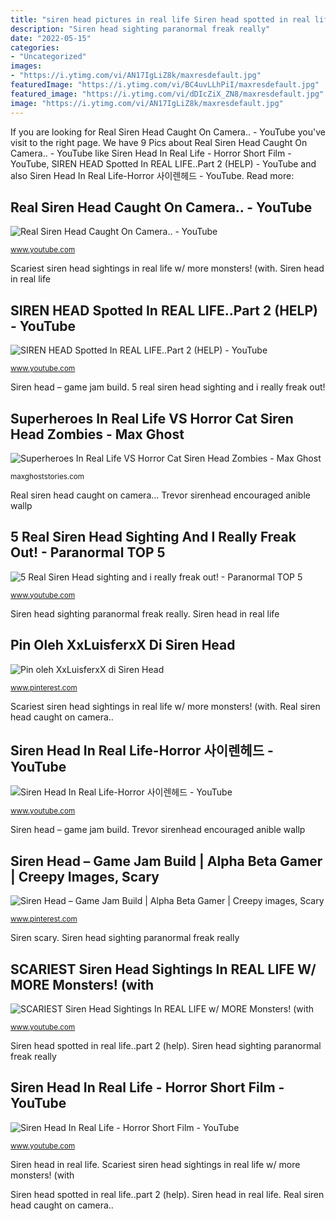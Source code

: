 ```yaml
---
title: "siren head pictures in real life Siren head spotted in real life..part 2 (help)"
description: "Siren head sighting paranormal freak really"
date: "2022-05-15"
categories:
- "Uncategorized"
images:
- "https://i.ytimg.com/vi/AN17IgLiZ8k/maxresdefault.jpg"
featuredImage: "https://i.ytimg.com/vi/BC4uvLLhPiI/maxresdefault.jpg"
featured_image: "https://i.ytimg.com/vi/dDIcZiX_ZN8/maxresdefault.jpg"
image: "https://i.ytimg.com/vi/AN17IgLiZ8k/maxresdefault.jpg"
---
```


If you are looking for Real Siren Head Caught On Camera.. - YouTube you've visit to the right page. We have 9 Pics about Real Siren Head Caught On Camera.. - YouTube like Siren Head In Real Life - Horror Short Film - YouTube, SIREN HEAD Spotted In REAL LIFE..Part 2 (HELP) - YouTube and also Siren Head In Real Life-Horror 사이렌헤드 - YouTube. Read more:

## Real Siren Head Caught On Camera.. - YouTube

![Real Siren Head Caught On Camera.. - YouTube](https://i.ytimg.com/vi/AN17IgLiZ8k/maxresdefault.jpg "Siren head – game jam build")

<small>www.youtube.com</small>

Scariest siren head sightings in real life w/ more monsters! (with. Siren head in real life

## SIREN HEAD Spotted In REAL LIFE..Part 2 (HELP) - YouTube

![SIREN HEAD Spotted In REAL LIFE..Part 2 (HELP) - YouTube](https://i.ytimg.com/vi/ru3i0hFmyPg/maxresdefault.jpg "Siren head sighting paranormal freak really")

<small>www.youtube.com</small>

Siren head – game jam build. 5 real siren head sighting and i really freak out!

## Superheroes In Real Life VS Horror Cat Siren Head Zombies - Max Ghost

![Superheroes In Real Life VS Horror Cat Siren Head Zombies - Max Ghost](http://maxghoststories.com/wp-content/uploads/2021/05/1622264266_maxresdefault_live.jpg "Siren scary")

<small>maxghoststories.com</small>

Real siren head caught on camera... Trevor sirenhead encouraged anible wallp

## 5 Real Siren Head Sighting And I Really Freak Out! - Paranormal TOP 5

![5 Real Siren Head sighting and i really freak out! - Paranormal TOP 5](https://i.ytimg.com/vi/pTzamgK9yLc/maxresdefault.jpg "5 real siren head sighting and i really freak out!")

<small>www.youtube.com</small>

Siren head sighting paranormal freak really. Siren head in real life

## Pin Oleh XxLuisferxX Di Siren Head

![Pin oleh XxLuisferxX di Siren Head](https://i.pinimg.com/736x/5f/e1/bb/5fe1bb2ba7d8f832b180cd0bd0ba9ef2.jpg "Siren head in real life")

<small>www.pinterest.com</small>

Scariest siren head sightings in real life w/ more monsters! (with. Real siren head caught on camera..

## Siren Head In Real Life-Horror 사이렌헤드 - YouTube

![Siren Head In Real Life-Horror 사이렌헤드 - YouTube](https://i.ytimg.com/vi/UMMP5Oujn9o/hqdefault.jpg "Siren head – game jam build")

<small>www.youtube.com</small>

Siren head – game jam build. Trevor sirenhead encouraged anible wallp

## Siren Head – Game Jam Build | Alpha Beta Gamer | Creepy Images, Scary

![Siren Head – Game Jam Build | Alpha Beta Gamer | Creepy images, Scary](https://i.pinimg.com/originals/5c/04/32/5c04323e6053c46affb6667ae48063dc.gif "Scariest siren head sightings in real life w/ more monsters! (with")

<small>www.pinterest.com</small>

Siren scary. Siren head sighting paranormal freak really

## SCARIEST Siren Head Sightings In REAL LIFE W/ MORE Monsters! (with

![SCARIEST Siren Head Sightings In REAL LIFE w/ MORE Monsters! (with](https://i.ytimg.com/vi/BC4uvLLhPiI/maxresdefault.jpg "Trevor sirenhead encouraged anible wallp")

<small>www.youtube.com</small>

Siren head spotted in real life..part 2 (help). Siren head sighting paranormal freak really

## Siren Head In Real Life - Horror Short Film - YouTube

![Siren Head In Real Life - Horror Short Film - YouTube](https://i.ytimg.com/vi/dDIcZiX_ZN8/maxresdefault.jpg "Real siren head caught on camera..")

<small>www.youtube.com</small>

Siren head in real life. Scariest siren head sightings in real life w/ more monsters! (with

Siren head spotted in real life..part 2 (help). Siren head in real life. Real siren head caught on camera..
